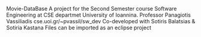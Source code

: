 Movie-DataBase
A project for the Second Semester course Software Engineering at CSE departmet University of Ioannina.
Professor Panagiotis Vassiliadis cse.uoi.gr/~pvassil/sw_dev
Co-developed with Sotiris Balatsias & Sotiria Kastana
Files can be imported as an eclipse project
